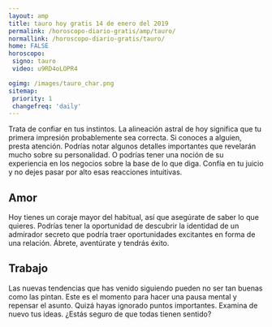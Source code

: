```yaml
---
layout: amp
title: tauro hoy gratis 14 de enero del 2019 
permalink: /horoscopo-diario-gratis/amp/tauro/
normallink: /horoscopo-diario-gratis/tauro/
home: FALSE
horoscopo:
 signo: tauro
 video: u9RD4oLOPR4

ogimg: /images/tauro_char.png
sitemap:
 priority: 1
 changefreq: 'daily'
---
```



Trata de confiar en tus instintos. La alineación astral de hoy significa que tu primera impresión probablemente sea correcta. Si conoces a alguien, presta atención. Podrías notar algunos detalles importantes que revelarán mucho sobre su personalidad. O podrías tener una noción de su experiencia en los negocios sobre la base de lo que diga. Confía en tu juicio y no dejes pasar por alto esas reacciones intuitivas.

## Amor

Hoy tienes un coraje mayor del habitual, así que asegúrate de saber lo que quieres. Podrías tener la oportunidad de descubrir la identidad de un admirador secreto que podría traer oportunidades excitantes en forma de una relación. Ábrete, aventúrate y tendrás éxito.

## Trabajo

Las nuevas tendencias que has venido siguiendo pueden no ser tan buenas como las pintan. Este es el momento para hacer una pausa mental y repensar el asunto. Quizá hayas ignorado puntos importantes. Examina de nuevo tus ideas. ¿Estás seguro de que todas tienen sentido?